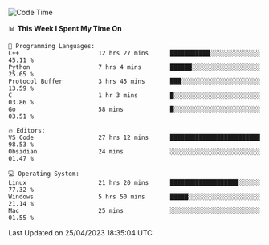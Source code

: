 
<!--START_SECTION:waka-->
![Code Time](http://img.shields.io/badge/Code%20Time-673%20hrs%2047%20mins-blue)

📊 **This Week I Spent My Time On** 

```text
💬 Programming Languages: 
C++                      12 hrs 27 mins      ███████████░░░░░░░░░░░░░░   45.11 % 
Python                   7 hrs 4 mins        ██████░░░░░░░░░░░░░░░░░░░   25.65 % 
Protocol Buffer          3 hrs 45 mins       ███░░░░░░░░░░░░░░░░░░░░░░   13.59 % 
C                        1 hr 3 mins         █░░░░░░░░░░░░░░░░░░░░░░░░   03.86 % 
Go                       58 mins             █░░░░░░░░░░░░░░░░░░░░░░░░   03.51 % 

🔥 Editors: 
VS Code                  27 hrs 12 mins      █████████████████████████   98.53 % 
Obsidian                 24 mins             ░░░░░░░░░░░░░░░░░░░░░░░░░   01.47 % 

💻 Operating System: 
Linux                    21 hrs 20 mins      ███████████████████░░░░░░   77.32 % 
Windows                  5 hrs 50 mins       █████░░░░░░░░░░░░░░░░░░░░   21.14 % 
Mac                      25 mins             ░░░░░░░░░░░░░░░░░░░░░░░░░   01.55 % 
```


 Last Updated on 25/04/2023 18:35:04 UTC
<!--END_SECTION:waka-->

